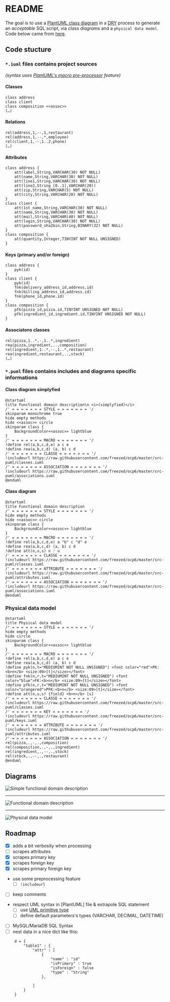 # README

The goal is to use a [PlantUML class diagram](http://plantuml.com/) in a [DRY](https://en.wikipedia.org/wiki/Don%27t_repeat_yourself) process to generate an _acceptable_ SQL script, via _class diagrams_ and a `physical data model`. Code below came from [here](https://github.com/freezed/ocp6/tree/master/src-puml).

## Code stucture

### `*.iuml` files contains project sources

 _(syntax uses [PlantUML's macro pre-processor](http://plantuml.com/preprocessing) feature)_

#### Classes

    class address
    class client
    class composition <<assoc>>
    (…)

#### Relations

    rel(address,1,--,1,restaurant)
    rel(address,1,--,*,employee)
    rel(client,1,--,1..2,phone)
    (…)

#### Attributes

    class address {
        att(label,String,VARCHAR(30) NOT NULL)
        att(name,String,VARCHAR(30) NOT NULL)
        att(line1,String,VARCHAR(30) NOT NULL)
        att(line2,String [0..1],VARCHAR(20))
        att(zip,String,VARCHAR(5) NOT NULL)
        att(city,String,VARCHAR(20) NOT NULL)
    }
    class client {
        att(1st_name,String,VARCHAR(30) NOT NULL)
        att(name,String,VARCHAR(30) NOT NULL)
        att(mail,String,VARCHAR(40) NOT NULL)
        att(login,String,VARCHAR(30) NOT NULL)
        att(password_sha2bin,String,BINARY(32) NOT NULL)
    }
    class composition {
        att(quantity,Integer,TINYINT NOT NULL UNSIGNED)
    }

#### Keys (primary and/or foreign)

    class address {
        pyk(id)
    }
    class client {
        pyk(id)
        fnk(delivery_address_id,address.id)
        fnk(billing_address_id,address.id)
        fnk(phone_id,phone.id)
    }
    class composition {
        pfk(pizza_id,pizza.id,TINYINT UNSIGNED NOT NULL)
        pfk(ingredient_id,ingredient.id,TINYINT UNSIGNED NOT NULL)
    }

#### Associatons classes

    rel(pizza,1..*,-,1..*,ingredient)
    rea(pizza,ingredient,..,composition)
    rel(ingredient,1..*,--,1..*,restaurant)
    rea(ingredient,restaurant,..,stock)
    (…)

### `*.puml` files contains includes and diagrams specific informations

#### Class diagram simplyfied

    @startuml
    title Functional domain description\n <i>(simplyfied)</i>
    /' = = = = = = = STYLE = = = = = = = '/
    skinparam monochrome true
    hide empty methods
    hide <<assoc>> circle
    skinparam class {
        BackgroundColor<<assoc>> lightblue
    }
    /' = = = = = = = MACRO = = = = = = = '/
    !define rel(a,b,c,d,e) a c e
    !define rea(a,b,c,d) (a, b) c d
    /' = = = = = = = CLASSE = = = = = = = '/
    !includeurl https://raw.githubusercontent.com/freezed/ocp6/master/src-puml/classes.iuml
    /' = = = = = = = ASSOCIATION = = = = = = = '/
    !includeurl https://raw.githubusercontent.com/freezed/ocp6/master/src-puml/associations.iuml
    @enduml

#### Class diagram

    @startuml
    title Functional domain description
    /' = = = = = = = STYLE = = = = = = = '/
    hide empty methods
    hide <<assoc>> circle
    skinparam class {
        BackgroundColor<<assoc>> lightblue
    }
    /' = = = = = = = MACRO = = = = = = = '/
    !define rel(a,b,c,d,e) a "b" c "d" e
    !define rea(a,b,c,d) (a, b) c d
    !define att(n,u,s) n : u
    /' = = = = = = = CLASSE = = = = = = = '/
    !includeurl https://raw.githubusercontent.com/freezed/ocp6/master/src-puml/classes.iuml
    /' = = = = = = = ATTRIBUTE = = = = = = = '/
    !includeurl https://raw.githubusercontent.com/freezed/ocp6/master/src-puml/attributes.iuml
    /' = = = = = = = ASSOCIATION = = = = = = = '/
    !includeurl https://raw.githubusercontent.com/freezed/ocp6/master/src-puml/associations.iuml
    @enduml

### Physical data model

    @startuml
    title Physical data model
    /' = = = = = = = STYLE = = = = = = = '/
    hide empty methods
    hide circle
    skinparam class {
        BackgroundColor<<assoc>> lightblue
    }
    /' = = = = = = = MACRO = = = = = = = '/
    !define rel(a,b,c,d,e) a c e
    !define rea(a,b,c,d) (a, b) c d
    !define pyk(n,t="MEDIUMINT NOT NULL UNSIGNED") <font color="red">PK:<b>n</b> <size:09>[t]</size></font>
    !define fnk(n,r,t="MEDIUMINT NOT NULL UNSIGNED") <font color="blue">FK:<b>n</b> <size:09>[t]</size></font>
    !define pfk(n,r,t="MEDIUMINT NOT NULL UNSIGNED") <font color="orangered">PFK:<b>n</b> <size:09>[t]</size></font>
    !define att(n,u,s) {field} <b>n</b> [s]
    /' = = = = = = = CLASSE = = = = = = = '/
    !includeurl https://raw.githubusercontent.com/freezed/ocp6/master/src-puml/classes.iuml
    /' = = = = = = = KEY = = = = = = = '/
    !includeurl https://raw.githubusercontent.com/freezed/ocp6/master/src-puml/keys.iuml
    /' = = = = = = = ATTRIBUTE = = = = = = = '/
    !includeurl https://raw.githubusercontent.com/freezed/ocp6/master/src-puml/attributes.iuml
    /' = = = = = = = ASSOCIATION = = = = = = = '/
    rel(pizza,.,-,.,composition)
    rel(composition,.,-,.,ingredient)
    rel(ingredient,.,--,.,stock)
    rel(stock,.,--,.,restaurant)
    @enduml

## Diagrams

![Simple functional domain description](https://raw.githubusercontent.com/freezed/py-puml-tools/master/dbpuml2sql/readme-diagrams/functional_model_simplyfied.png "Simple functional domain description")
___

![Functional domain description](https://raw.githubusercontent.com/freezed/py-puml-tools/master/dbpuml2sql/readme-diagrams/functional_model.png "Functional domain description")
___

![Physical data model](https://raw.githubusercontent.com/freezed/py-puml-tools/master/dbpuml2sql/readme-diagrams/physical_data_model.png "Physical data model")


## Roadmap

- [x] adds a bit verbosity when processing
- [ ] scrapes attributes
- [x] scrapes primary key
- [x] scrapes foreign key
- [x] scrapes primary foreign key
- use some preprocessing feature
    - [ ] `!includeurl`
- [ ] keep comments
- respect UML syntax in [PlantUML] file & extrapole SQL statement
    - [ ] use [UML primitive type](https://www.uml-diagrams.org/data-type.html#primitive-type)
    - [ ] define default parameters's types (VARCHAR, DECIMAL, DATETIME)
- [ ] MySQL/MariaDB SQL Syntax
- [ ] nest data in a nice dict like this:

```
    d = {
        "table1" : {
            "attr" : [
                {
                    "name" : "id"
                    "isPrimary" : true
                    "isForeign" : false
                    "type" : "String"
                },

            ]
        }
    }
```
